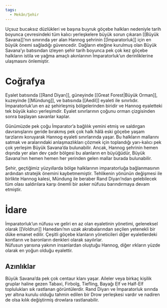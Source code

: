 ```yaml
---  
tags:
  - Mekân/Şehir  
---  
```

  
Uçsuz bucaksız düzlükleri ve başına buyruk göçebe halkları nedeniyle tarih boyunca çevresindeki tüm kalıcı yerleşkelere büyük sorun çıkaran [[Büyük Savana]]’nın sınırında yer alan Hannog şehrinin [[İmparatorluk]] için en büyük önemi sağladığı güvencedir. Dağların eteğine kurulmuş olan Büyük Savana’yı batısından izleyen şehir tarih boyunca pek çok kez göçebe halkların istila ve yağma amaçlı akınlarının İmparatorluk’un derinliklerine ulaşmasını önlemiştir.   
  
# Coğrafya  
Eyalet batısında [[Rand Diyarı]], güneyinde [[Great Forest|Büyük Orman]], kuzeyinde [[Mündung]], ve batısında [[Aedil]] eyaleti ile sınırlıdır. İmparatorluk’un en az şehirleşmiş bölgelerinden biridir ve Hannog eyaletteki tek büyük kalıcı yerleşimdir. Eyalet sınırlarının çoğunu orman çizgisinden sonra başlayan savanlar kaplar.  
  
Günümüzde pek çoğu İmparator’a bağlılık yemini etmiş ve saldırgan davranışlarını geride bırakmış pek çok halk hâlâ eski göçebe yaşam tarzlarını koruyarak Hannog eyaleti sınırlarında yaşar. Bu halkların mallarını satmak ve aralarındaki anlaşmazlıkları çözmek için toplandığı yarı-kalıcı pek çok yerleşim Büyük Savana’da bulunabilir. Ancak, Hannog şehrinin hemen dışında yer alan dev çadır bölgesi bu alanların en büyüğüdür, Büyük Savana’nın hemen hemen her yerinden gelen mallar burada bulunabilir.  
  
Şehir, geçtiğimiz yüzyıllarda bölge halklarının imparatorluğa bağlanmasının ardından stratejik önemini kaybetmemiştir. Tehlikenin yönünün değişmesi ile birlikte Hannog kalesi, Mündung ile beraber Rand Diyarı’ndan gelebilecek tüm olası saldırılara karşı önemli bir asker nüfusu barındırmaya devam etmiştir.  
  
# İdare  
İmparatorluk’un nüfusu ve geliri en az olan eyaletinin yönetimi, geleneksel olarak [[Voldrun]] Hanedanı’nın uzak akrabalarından seçilen yetenekli bir düke emanet edilir. Çeşitli göçebe klanların yöneticileri diğer eyaletlerdeki kontların ve baronların denkleri olarak sayılırlar.  
Nüfusun yarısına yakının insanlardan oluştuğu Hannog, diğer ırkların yüzde olarak en yoğun olduğu eyalettir.  
  
## Azınlıklar  
Büyük Savana’da pek çok centaur klanı yaşar. Aileler veya birkaç kişilik gruplar haline gezen Tabaxi, Firbolg, Tiefling, Bayağı Elf ve Half-Elf toplulukları sık rastlanan görüntülerdir. Rand Diyarı ve İmparatorluk sırında yer altına kurulu olduğu tahmin edilen bir Drow yerleşkesi vardır ve nadiren de olsa kılık değiştirmiş drowlara rastlanabilir.  
  
